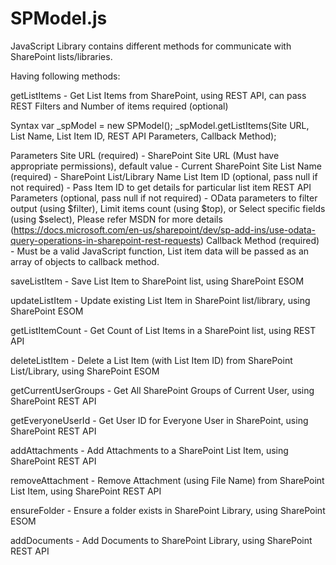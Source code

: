 # SPModel.js
JavaScript Library contains different methods for communicate with SharePoint lists/libraries.

Having following methods:

getListItems - Get List Items from SharePoint, using REST API, can pass REST Filters and Number of items required (optional)

Syntax
var _spModel = new SPModel();
_spModel.getListItems(Site URL, List Name, List Item ID, REST API Parameters, Callback Method);

Parameters
Site URL (required) - SharePoint Site URL (Must have appropriate permissions), default value - Current SharePoint Site
List Name (required) - SharePoint List/Library Name
List Item ID (optional, pass null if not required) - Pass Item ID to get details for particular list item
REST API Parameters (optional, pass null if not required) - OData parameters to filter output (using $filter), Limit items count (using $top), or Select specific fields (using $select), Please refer MSDN for more details (https://docs.microsoft.com/en-us/sharepoint/dev/sp-add-ins/use-odata-query-operations-in-sharepoint-rest-requests)
Callback Method (required) - Must be a valid JavaScript function, List item data will be passed as an array of objects to callback method.

saveListItem - Save List Item to SharePoint list, using SharePoint ESOM 
    
updateListItem - Update existing List Item in SharePoint list/library, using SharePoint ESOM

getListItemCount - Get Count of List Items in a SharePoint list, using REST API

deleteListItem - Delete a List Item (with List Item ID) from SharePoint List/Library, using SharePoint ESOM

getCurrentUserGroups - Get All SharePoint Groups of Current User, using SharePoint REST API

getEveryoneUserId - Get User ID for Everyone User in SharePoint, using SharePoint REST API

addAttachments - Add Attachments to a SharePoint List Item, using SharePoint REST API

removeAttachment - Remove Attachment (using File Name) from SharePoint List Item, using SharePoint REST API

ensureFolder - Ensure a folder exists in SharePoint Library, using SharePoint ESOM

addDocuments - Add Documents to SharePoint Library, using SharePoint REST API
